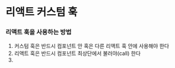 # 리액트 커스텀 훅
### 리액트 훅을 사용하는 방법
1. 커스텀 훅은 반드시 컴포넌트 안 혹은 다른 리액트 훅 안에 사용해야 한다
2. 리액트 훅은 반드시 컴포넌트 최상단에서 불러야(call) 한다
3. 
